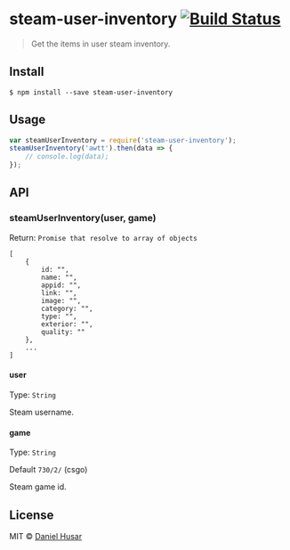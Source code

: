# steam-user-inventory [![Build Status](https://travis-ci.org/steam-items/steam-user-inventory.svg?branch=master)](https://travis-ci.org/steam-items/steam-user-inventory)

> Get the items in user steam inventory.


## Install

```
$ npm install --save steam-user-inventory
```


## Usage

```js
var steamUserInventory = require('steam-user-inventory');
steamUserInventory('awtt').then(data => {
	// console.log(data);
});
```


## API

### steamUserInventory(user, game)
Return: `Promise that resolve to array of objects`

```
[
	{
		id: "",
		name: "",
		appid: "",
		link: "",
		image: "",
		category: "",
		type: "",
		exterior: "",
		quality: ""
	},
	...
]
```

#### user

Type: `String`

Steam username.

#### game

Type: `String`

Default `730/2/` (csgo)

Steam game id.

## License

MIT © [Daniel Husar](https://github.com/danielhusar)
